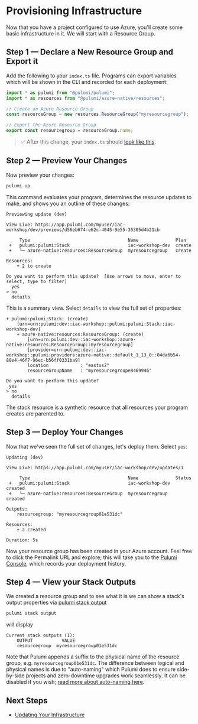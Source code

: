 # Provisioning Infrastructure

Now that you have a project configured to use Azure, you'll create some basic infrastructure in it. We will start with a Resource Group.

## Step 1 &mdash; Declare a New Resource Group and Export it

Add the following to your `index.ts` file. Programs can export variables which will be shown in the CLI and recorded for each deployment:

```ts
import * as pulumi from "@pulumi/pulumi";
import * as resources from "@pulumi/azure-native/resources";

// Create an Azure Resource Group
const resourceGroup = new resources.ResourceGroup("myresourcegroup");

// Export the Azure Resource Group
export const resourcegroup = resourceGroup.name;
```

> :white_check_mark: After this change, your `index.ts` should [look like this](./code/03/index.ts).

## Step 2 &mdash; Preview Your Changes

Now preview your changes:

```bash
pulumi up
```

This command evaluates your program, determines the resource updates to make, and shows you an outline of these changes:

```
Previewing update (dev)

View Live: https://app.pulumi.com/myuser/iac-workshop/dev/previews/d56eb674-e62c-4045-9e55-35305d4b21cb

     Type                                     Name              Plan       
 +   pulumi:pulumi:Stack                      iac-workshop-dev  create     
 +   └─ azure-native:resources:ResourceGroup  myresourcegroup   create     
 
Resources:
    + 2 to create

Do you want to perform this update?  [Use arrows to move, enter to select, type to filter]
  yes
> no
  details
```

This is a summary view. Select `details` to view the full set of properties:

```
+ pulumi:pulumi:Stack: (create)
    [urn=urn:pulumi:dev::iac-workshop::pulumi:pulumi:Stack::iac-workshop-dev]
    + azure-native:resources:ResourceGroup: (create)
        [urn=urn:pulumi:dev::iac-workshop::azure-native:resources:ResourceGroup::myresourcegroup]
        [provider=urn:pulumi:dev::iac-workshop::pulumi:providers:azure-native::default_1_13_0::04da6b54-80e4-46f7-96ec-b56ff0331ba9]
        location            : "eastus2"
        resourceGroupName   : "myresourcegroupe8469946"

Do you want to perform this update?
 yes
> no
  details
```

The stack resource is a synthetic resource that all resources your program creates are parented to.

## Step 3 &mdash; Deploy Your Changes

Now that we've seen the full set of changes, let's deploy them. Select `yes`:

```
Updating (dev)

View Live: https://app.pulumi.com/myuser/iac-workshop/dev/updates/1

     Type                                     Name              Status      
 +   pulumi:pulumi:Stack                      iac-workshop-dev  created     
 +   └─ azure-native:resources:ResourceGroup  myresourcegroup   created     
 
Outputs:
    resourcegroup: "myresourcegroup01e531dc"

Resources:
    + 2 created

Duration: 5s
```

Now your resource group has been created in your Azure account. Feel free to click the Permalink URL and explore; this will take you to the [Pulumi Console](https://www.pulumi.com/docs/intro/console/), which records your deployment history.

## Step 4 &mdash; View your Stack Outputs

We created a resource group and to see what it is we can show a stack's output properties via [pulumi stack output](https://www.pulumi.com/docs/reference/cli/pulumi_stack_output/)

```bash
pulumi stack output
```

will display

```
Current stack outputs (1):
    OUTPUT           VALUE
    resourcegroup  myresourcegroup01e531dc
```

Note that Pulumi appends a suffix to the physical name of the resource group, e.g. `myresourcegroup01e531dc`. The difference between logical and physical names is due to "auto-naming" which Pulumi does to ensure side-by-side projects and zero-downtime upgrades work seamlessly. It can be disabled if you wish; [read more about auto-naming here](https://www.pulumi.com/docs/intro/concepts/programming-model/#autonaming).


## Next Steps

* [Updating Your Infrastructure](./04-updating-your-infrastructure.md)